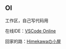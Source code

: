## OI
工作区，自己写代码用

在线IDE：[VSCode Online](https://vscode.dev/)

回家的路：[Himekawaの小屋](https://www.cnblogs.com/kawa/)
